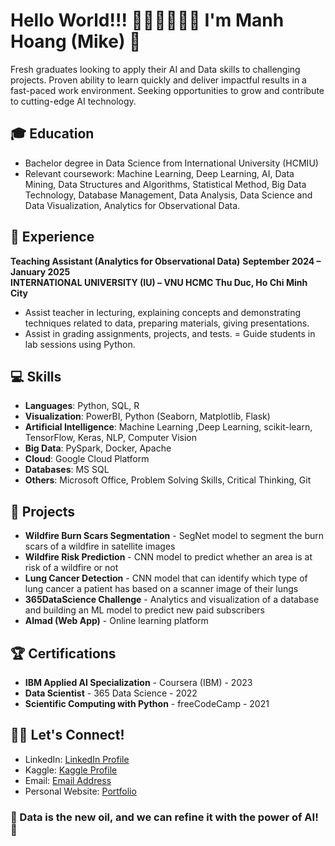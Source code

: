 # Hello World!!! 👋🏻👋🏻👋🏻 I'm Manh Hoang (Mike) 🤖

Fresh graduates looking to apply their AI and Data skills to challenging projects. Proven ability to learn quickly and deliver impactful results in a fast-paced work environment. Seeking opportunities to grow and contribute to cutting-edge AI technology.

## 🎓 Education
- Bachelor degree in Data Science from International University (HCMIU)
- Relevant coursework: Machine Learning, Deep Learning, AI, Data Mining, Data Structures and Algorithms, Statistical Method, Big Data Technology, Database Management, Data Analysis, Data Science and Data Visualization, Analytics for Observational Data.

## 🔭 Experience
**Teaching Assistant (Analytics for Observational Data)**              **September 2024 – January 2025                  
INTERNATIONAL UNIVERSITY (IU) – VNU HCMC                                     Thu Duc, Ho Chi Minh City**
- Assist teacher in lecturing, explaining concepts and demonstrating techniques related to data, preparing materials, giving presentations.
- Assist in grading assignments, projects, and tests.
= Guide students in lab sessions using Python.

## 💻 Skills
- **Languages**: Python, SQL, R
- **Visualization**: PowerBI, Python (Seaborn, Matplotlib, Flask)
- **Artificial Intelligence**: Machine Learning ,Deep Learning, scikit-learn, TensorFlow, Keras, NLP, Computer Vision
- **Big Data**: PySpark, Docker, Apache
- **Cloud**: Google Cloud Platform
- **Databases**: MS SQL
- **Others**: Microsoft Office, Problem Solving Skills, Critical Thinking, Git

## 🚀 Projects
- **Wildfire Burn Scars Segmentation** - SegNet model to segment the burn scars of a wildfire in satellite images
- **Wildfire Risk Prediction** - CNN model to predict whether an area is at risk of a wildfire or not
- **Lung Cancer Detection** - CNN model that can identify which type of lung cancer a patient has based on a scanner image of their lungs
- **365DataScience Challenge** - Analytics and visualization of a database and building an ML model to predict new paid subscribers
- **Almad (Web App)** - Online learning platform

## 🏆 Certifications
- **IBM Applied AI Specialization** - Coursera (IBM) - 2023
- **Data Scientist** - 365 Data Science - 2022
- **Scientific Computing with Python** - freeCodeCamp - 2021

## 🤝🏽 Let's Connect!
- LinkedIn: [LinkedIn Profile](https://www.linkedin.com/in/abdelghani-aaba/)
- Kaggle: [Kaggle Profile](https://www.kaggle.com/abdelghaniaaba)
- Email: [Email Address](mailto:abdouaaba11@gmail.com)
- Personal Website: [Portfolio](https://abdelghani.me)

### 🤖 Data is the new oil, and we can refine it with the power of AI! 🚀

<!--
**abdouaaba/abdouaaba** is a ✨ _special_ ✨ repository because its `README.md` (this file) appears on your GitHub profile.

Here are some ideas to get you started:

- 🔭 I’m currently working on ...
- 🌱 I’m currently learning ...
- 👯 I’m looking to collaborate on ...
- 🤔 I’m looking for help with ...
- 💬 Ask me about ...
- 📫 How to reach me: ...
- 😄 Pronouns: ...
- ⚡ Fun fact: ...
-->
